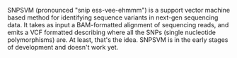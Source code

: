 SNPSVM (pronounced "snip ess-vee-ehmmm") is a support vector machine based method for identifying sequence variants in next-gen sequencing data. It takes as input a BAM-formatted alignment of sequencing reads, and emits a VCF formatted describing where all the SNPs (single nucleotide polymorphisms) are. At least, that's the idea. 
 SNPSVM is in the early stages of development and doesn't work yet. 
